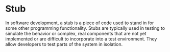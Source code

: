 # Stub
In software development, a stub is a piece of code used to stand in for some other programming functionality. Stubs are typically used in testing to simulate the behavior or complex, real components that are not yet implemented or are difficult to incorporate into a test environment. They allow developers to test parts of the system in isolation.